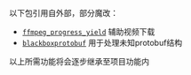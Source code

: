 
以下包引用自外部，部分魔改：

+ [`ffmpeg_progress_yield`][ffmpeg_progress_yield] 辅助视频下载
+ [`blackboxprotobuf`][blackboxprotobuf] 用于处理未知protobuf结构

以上所需功能将会逐步继承至项目功能内

[ffmpeg_progress_yield]: https://github.com/slhck/ffmpeg-progress-yield
[blackboxprotobuf]: https://pypi.org/project/blackboxprotobuf/
